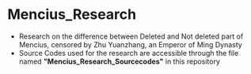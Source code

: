 # Mencius_Research
* Research on the difference between Deleted and Not deleted part of Mencius, censored by Zhu Yuanzhang, an Emperor of Ming Dynasty
* Source Codes used for the research are accessible through the file named __"Mencius_Research_Sourcecodes"__ in this repository

